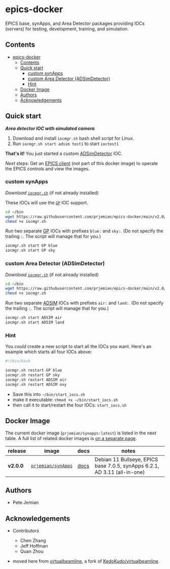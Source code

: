 # epics-docker

EPICS base, synApps, and Area Detector packages providing IOCs (servers) for
testing, development, training, and simulation.

## Contents

- [epics-docker](#epics-docker)
  - [Contents](#contents)
  - [Quick start](#quick-start)
    - [custom synApps](#custom-synapps)
    - [custom Area Detector (ADSimDetector)](#custom-area-detector-adsimdetector)
    - [Hint](#hint)
  - [Docker Image](#docker-image)
  - [Authors](#authors)
  - [Acknowledgements](#acknowledgements)

## Quick start 

***Area detector IOC with simulated camera***

1. Download and install `iocmgr.sh` bash shell script for Linux.
2. Run `iocmgr.sh start adsim test1` to start `ioctest1`

**That's it!** You just started a custom
[ADSimDetector](https://areadetector.github.io/master/ADSimDetector/simDetector.html)
IOC.

*Next steps*: Get an [EPICS client](./v2.0/docs/epics_clients.md) (not part of
this docker image) to operate the EPICS controls and view the images.

### custom synApps

*Download* [`iocmgr.sh`](./v2.0/docs/iocmgr.md#download) (if not already installed)

These IOCs will use the [`GP`](./v2.0/docs/gp.md) IOC support.

```sh
cd ~/bin
wget https://raw.githubusercontent.com/prjemian/epics-docker/main/v2.0/resources/iocmgr.sh
chmod +x iocmgr.sh
```

*Run* two separate [GP](./v2.0/docs/gp.md) IOCs with prefixes `blue:` and
`sky:`.  (Do not specify the trailing `:`.  The script will manage that for you.)

```sh
iocmgr.sh start GP blue
iocmgr.sh start GP sky
```

### custom Area Detector (ADSimDetector)

*Download* [`iocmgr.sh`](./v2.0/docs/iocmgr.md#download) (if not already installed)

```sh
cd ~/bin
wget https://raw.githubusercontent.com/prjemian/epics-docker/main/v2.0/resources/iocmgr.sh
chmod +x iocmgr.sh
```

*Run* two separate [ADSIM](./v2.0/docs/gp.md) IOCs with prefixes `air:` and
`land:`.  (Do not specify the trailing `:`.  The script will manage that for you.)

```sh
iocmgr.sh start ADSIM air
iocmgr.sh start ADSIM land
```

### Hint

You _could_ create a new script to start all the IOCs you want.
Here's an example which starts all four IOCs above:

```bash
#!/bin/bash

iocmgr.sh restart GP blue
iocmgr.sh restart GP sky
iocmgr.sh restart ADSIM air
iocmgr.sh restart ADSIM oxy
```

- Save this into `~/bin/start_iocs.sh`
- make it executable: `chmod +x ~/bin/start_iocs.sh`
- then call it to start/restart the four IOCs: `start_iocs.sh`

## Docker Image

The current docker image (`prjemian/synapps:latest`) is listed in the next
table.  A full list of related docker images is [on a separate
page](./v2.0/docs/docker_images.md).

release | image | docs | notes
--- | --- | --- | ---
**v2.0.0** | [`prjemian/synApps`](https://hub.docker.com/r/prjemian/synApps/tags) | [docs](./v2.0/README.md) | Debian 11 Bullseye, EPICS base 7.0.5, synApps 6.2.1, AD 3.11 (all-in-one)

## Authors

- Pete Jemian

## Acknowledgements

- Contributors
  - Chen Zhang
  - Jeff Hoffman
  - Quan Zhou

- moved here from [virtualbeamline](https://github.com/prjemian/virtualbeamline),
  a fork of [KedoKudo/virtualbeamline](https://github.com/KedoKudo/virtualbeamline).
